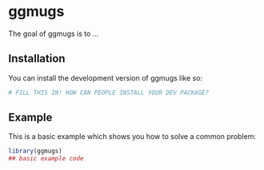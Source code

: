 
# ggmugs

<!-- badges: start -->
<!-- badges: end -->

The goal of ggmugs is to ...

## Installation

You can install the development version of ggmugs like so:

``` r
# FILL THIS IN! HOW CAN PEOPLE INSTALL YOUR DEV PACKAGE?
```

## Example

This is a basic example which shows you how to solve a common problem:

``` r
library(ggmugs)
## basic example code
```

